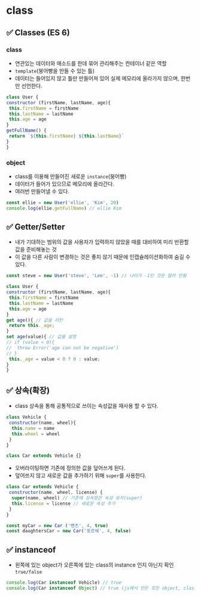 # class

## ✅ Classes (ES 6)

### class

* 연관있는 데이터와 매소드를 한데 묶어 관리해주는 컨테이너 같은 역할
* `template`(붕어빵을 만들 수 있는 틀)
* 데이터는 들어있지 않고 틀만 만들어져 있어 실제 메모리에 올라가지 않으며, 한번만 선언한다.

```js
class User {
constructor (firstName, lastName, age){
 this.firstName = firstName
 this.lastName = lastName
 this.age = age
}
getFullName() {
 return `${this.firstName} ${this.lastName}`
}
}
```

### object

* class를 이용해 만들어진 새로운 `instance`(붕어빵)
* 데이터가 들어가 있으므로 메모리에 올라간다.
* 여러번 만들어낼 수 있다.

```js
const ellie = new User('ellie', 'Kim', 20)
console.log(ellie.getFullName) // ellie Kim
```

## ✅ Getter/Setter

* 내가 기대하는 범위의 값을 사용자가 입력하지 않았을 때를 대비하여 미리 반환할 값을 준비해놓는 것
* 이 값을 다른 사람이 변경하는 것은 좋지 않기 때문에 인캡슐레이션화하여 숨길 수 있다.

```js
const steve = new User('steve', 'Lee', -1) // 나이가 -1인 것은 말이 안됨
```

```js
class User {
constructor (firstName, lastName, age){
 this.firstName = firstName
 this.lastName = lastName
 this.age = age
}
get age(){ // 값을 리턴
 return this._age;
}
set age(value){ // 값을 설정
// if (value < 0){
//  throw Error('age can not be negative')
// }
 this._age = value < 0 ? 0 : value;
}
}
```

## ✅ 상속(확장)

* class 상속을 통해 공통적으로 쓰이는 속성값을 재사용 할 수 있다.

```javascript
class Vehicle {
 constructor(name, wheel){
  this.name = name
  this.wheel = wheel
 }
}
```

```js
class Car extends Vehicle {}
```

* 오버라이팅하면 기존에 정의한 값을 덮어쓰게 된다.
* 덮어쓰지 않고 새로운 값을 추가하기 위해 `super`를 사용한다.

```js
class Car extends Vehicle {
 constructor(name, wheel, license) {
  super(name, wheel) // 기존에 상속받은 속성 유지(super)
  this.license = license // 새로운 속성 추가
 }
}
```

```js
const myCar = new Car ('벤츠', 4, true)
const daughtersCar = new Car('포르쉐', 4, false)
```

## ✅ instanceof

* 왼쪽에 있는 object가 오른쪽에 있는 class의 instance 인지 아닌지 확인 `true/false`

```js
console.log(Car instanceof Vehicle) // true
console.log(Car instanceof Object) // true (js에서 만든 모든 object, class들은 js의 Object를 상속한 것)
```
